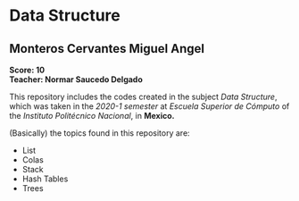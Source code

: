 # Data Structure
## Monteros Cervantes Miguel Angel
**Score: 10**  
**Teacher: Normar Saucedo Delgado**

This repository includes the codes created in the subject *Data Structure*, which was taken in the *2020-1 semester* at *Escuela Superior de Cómputo* of the *Instituto Politécnico Nacional*, in **Mexico.**

(Basically) the topics found in this repository are:
  * List
  * Colas
  * Stack
  * Hash Tables
  * Trees
